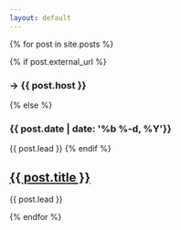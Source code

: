 ```yaml
---
layout: default
---
```


{% for post in site.posts %}
<p>
      {% if post.external_url %}
      <h3>→ {{ post.host }}</h3>
      {% else %}
      <h3><time datetime="{{ post.date | date_to_xmlschema }}">{{ post.date | date: '%b %-d, %Y'}}</time></h3>
      {{ post.lead }}
      {% endif %}
    <h2><a href="{% if post.external_url %}{{ post.external_url }}{% else %}{{ post.url }}{% endif %}">
      {{ post.title }}
    </a></h2>
    {{ post.lead }}
 </p>
{% endfor %}
